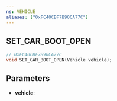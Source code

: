 ```yaml
---
ns: VEHICLE
aliases: ["0xFC40CBF7B90CA77C"]
---
```

## SET_CAR_BOOT_OPEN

```c
// 0xFC40CBF7B90CA77C
void SET_CAR_BOOT_OPEN(Vehicle vehicle);
```


## Parameters
* **vehicle**: 
